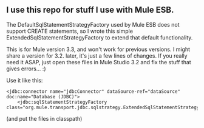 I use this repo for stuff I use with Mule ESB.
----------------------------------------------

The DefaultSqlStatementStrategyFactory used by Mule ESB does not support CREATE statements, so I wrote this simple ExtendedSqlStatementStrategyFactory to extend that default functionality. 

This is for Mule version 3.3, and won't work for previous versions. I might share a version for 3.2. later, it's just a few lines of changes. If you really need it ASAP, just open these files in Mule Studio 3.2 and fix the stuff that gives errors... :)

Use it like this:

    <jdbc:connector name="jdbcConnector" dataSource-ref="dataSource" doc:name="Database (JDBC)">
        <jdbc:sqlStatementStrategyFactory class="org.mule.transport.jdbc.sqlstrategy.ExtendedSqlStatementStrategyFactory"/>

(and put the files in classpath) 